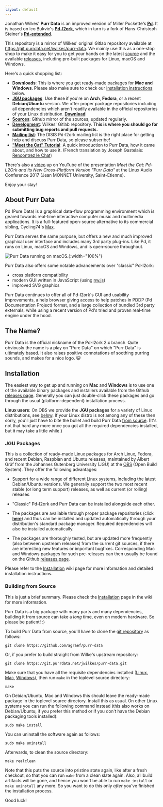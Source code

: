 ```yaml
---
layout: default
---
```


Jonathan Wilkes' **Purr Data** is an improved version of Miller Puckette's **[Pd](http://puredata.info/)**. It is based on Ico Bukvic's **[Pd-l2ork](http://l2ork.music.vt.edu/main/make-your-own-l2ork/software/)**, which in turn is a fork of Hans-Christoph Steiner's **[Pd-extended](http://puredata.info/downloads/pd-extended)**.

This repository is a mirror of Wilkes' original Gitlab repository available at <https://git.purrdata.net/jwilkes/purr-data>. We mainly use this as a one-stop shop to make it easy for you to get your hands on the latest [source](https://github.com/agraef/purr-data) and the available [releases](https://github.com/agraef/purr-data/releases), including pre-built packages for Linux, macOS and Windows.

Here's a quick shopping list:

- [**Downloads**](https://github.com/agraef/purr-data/releases): This is where you get ready-made packages for **Mac and Windows**. Please also make sure to check our [installation instructions](#installation) below.
- [**JGU packages**](#jgu-packages): Use these if you're on **Arch**, **Fedora**, or a recent **Debian/Ubuntu** version. We offer proper package repositories including all dependencies which aren't readily available in the official repositories of your Linux distribution. **[Download](https://software.opensuse.org/download/package?package=purr-data&project=home%3Aaggraef%3Apurr-data-jgu)**
- [**Sources**](https://github.com/agraef/purr-data): Github mirror of the sources, updated regularly.
- [**Development**](https://git.purrdata.net/jwilkes/purr-data): Wilkes' Gitlab repository. **This is where you should go for submitting bug reports and pull requests.**
- [**Mailing list**](http://disis.music.vt.edu/listinfo/l2ork-dev): The DISIS Pd-l2ork mailing list is the right place for getting help and discuss Purr Data, so please subscribe!
- [**"Meet the Cat" Tutorial**](https://agraef.github.io/purr-data-intro): A quick introduction to Purr Data, how it came about, and how to use it. (French translation by Joseph Gastelais: [Rencontrez le Chat](https://www.linuxrouen.fr/wp/programmation/rencontrez-le-chat-introduction-rapide-a-purr-data-vs-pd-l2ork-vs-pd-extended-vs-pure-data-28047/))

There's also a [video](https://www.youtube.com/watch?v=T1wo496Zx0s) up on YouTube of the presentation *Meet the Cat: Pd-L2Ork and its New Cross-Platform Version "Purr Data"* at the Linux Audio Conference 2017 (Jean MONNET University, Saint-Etienne).

Enjoy your stay!

## About Purr Data

Pd (Pure Data) is a graphical data-flow programming environment which is geared towards real-time interactive computer music and multimedia applications. It is a full-featured open-source alternative to its commercial sibling, Cycling74's [Max](https://cycling74.com/).

Purr Data serves the same purpose, but offers a new and much improved graphical user interface and includes many 3rd party plug-ins. Like Pd, it runs on Linux, macOS and Windows, and is open-source throughout.

![Purr Data running on macOS.](purr-data.png){:width="100%"}

Purr Data also offers some notable advancements over "classic" Pd-l2ork:

- cross platform compatibility
- modern GUI written in JavaScript (using [nw.js](https://nwjs.io/))
- improved SVG graphics

Purr Data continues to offer all of Pd-l2ork's GUI and usability improvements, a help browser giving access to help patches in PDDP (Pd Documentation Project) format, and a large collection of bundled 3rd party externals, while using a recent version of Pd's tried and proven real-time engine under the hood.

## The Name?

Purr Data is the official nickname of the Pd-l2ork 2.x branch. Quite obviously the name is a play on "Pure Data" on which "Purr Data" is ultimately based. It also raises positive connotations of soothing purring sounds, and makes for a nice logo. 😺

## Installation

The easiest way to get up and running on **Mac** and **Windows** is to use one of the available binary packages and installers available from the Github [releases page](https://github.com/agraef/purr-data/releases). Generally you can just double-click these packages and go through the usual (platform-dependent) installation process.

**Linux users:** On OBS we provide the **JGU packages** for a variety of Linux distributions, see [below](#jgu-packages). If your Linux distro is not among any of these then sorry, you'll just have to bite the bullet and build Purr Data [from source](#building-from-source). (It's not that hard any more once you got all the required dependencies installed, but it may take a little while.)

### JGU Packages

This is a collection of ready-made Linux packages for Arch Linux, Fedora, and recent Debian, Raspbian and Ubuntu releases, maintained by Albert Gräf from the Johannes Gutenberg University (JGU) at the [OBS](https://build.opensuse.org/project/show/home:aggraef:purr-data-jgu) (Open Build System). They offer the following advantages:

- Support for a wide range of different Linux systems, including the latest Debian/Ubuntu versions. We generally support the two most recent stable (or long term support) releases, as well as current (or rolling) releases.

- "Classic" Pd-l2ork and Purr Data can be installed alongside each other.

- The packages are available through proper package repositories (click **[here](https://software.opensuse.org/download/package?package=purr-data&project=home%3Aaggraef%3Apurr-data-jgu)**) and thus can be installed and updated automatically through your distribution's standard package manager. Required dependencies will also be installed automatically.

- The packages are thoroughly tested, but are updated more frequently (also between upstream releases) from the current git sources, if there are interesting new features or important bugfixes. Corresponding Mac and Windows packages for such pre-releases can then usually be found on the Github [releases page](https://github.com/agraef/purr-data/releases).

Please refer to the [Installation](https://github.com/agraef/purr-data/wiki/Installation#linux) wiki page for more information and detailed installation instructions.

### Building from Source

This is just a brief summary. Please check the [Installation](https://github.com/agraef/purr-data/wiki/Installation#installing-from-source) page in the wiki for more information.

Purr Data is a big package with many parts and many dependencies, building it from source can take a *long* time, even on modern hardware. So please be patient! :)

To build Purr Data from source, you'll have to clone the [git repository](https://github.com/agraef/purr-data) as follows:

    git clone https://github.com/agraef/purr-data

Or, if you prefer to build straight from Wilke's upstream repository:

    git clone https://git.purrdata.net/jwilkes/purr-data.git

Make sure that you have all the requisite dependencies installed ([Linux](https://github.com/agraef/purr-data/blob/master/README.md#linux), [Mac](https://github.com/agraef/purr-data/blob/master/README.md#osx-64-bit-using-homebrew), [Windows](https://github.com/agraef/purr-data/blob/master/README.md#windows-32-bit-using-msys2)), then run `make` in the toplevel source directory:

    make

On Debian/Ubuntu, Mac and Windows this should leave the ready-made package in the toplevel source directory. Install this as usual. On other Linux systems you can run the following command instead (this also works on Debian/Ubuntu, if you prefer this method or if you don't have the Debian packaging tools installed):

    sudo make install

You can uninstall the software again as follows:

    sudo make uninstall

Afterwards, to clean the source directory:

    make realclean

Note that this puts the source into pristine state again, like after a fresh checkout, so that you can run `make` from a clean slate again. Also, all build artifacts will be gone, and hence you won't be able to run `make install` or `make uninstall` any more. So you want to do this only *after* you've finished the installation process.

Good luck!
